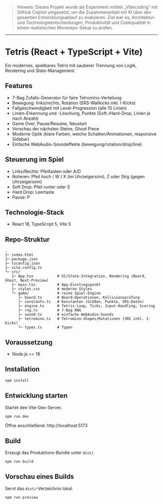 > Hinweis:
> Dieses Projekt wurde als Experiment mittels „Vibecoding“ mit GitHub Copilot umgesetzt, um die Zusammenarbeit mit KI über den gesamten Entwicklungsablauf zu evaluieren.
> Ziel war es, Architektur- und Technologieentscheidungen, Produktivität und Codequalität in einem realistischen Monorepo-Setup zu prüfen.

---

# Tetris (React + TypeScript + Vite)

Ein modernes, spielbares Tetris mit sauberer Trennung von Logik, Rendering und State-Management.

## Features
- 7-Bag Zufalls-Generator für faire Tetromino-Verteilung
- Bewegung: links/rechts, Rotation (SRS-Wallkicks inkl. I-Kicks)
- Fallgeschwindigkeit mit Level-Progression (alle 10 Linien)
- Linien-Erkennung und -Löschung, Punkte (Soft-/Hard-Drop, Linien je nach Anzahl)
- Game Over, Pause/Resume, Neustart
- Vorschau der nächsten Steine, Ghost Piece
- Moderne Optik (klare Farben, weiche Schatten/Animationen, responsive Sidebar)
- Einfache WebAudio-Soundeffekte (bewegung/rotation/drop/line)

## Steuerung im Spiel
- Links/Rechts: Pfeiltasten oder A/D
- Rotieren: Pfeil hoch / W / X (im Uhrzeigersinn), Z oder Strg (gegen Uhrzeigersinn)
- Soft Drop: Pfeil runter oder S
- Hard Drop: Leertaste
- Pause: P

## Technologie-Stack
- React 18, TypeScript 5, Vite 5

## Repo-Struktur
```
.
├─ index.html
├─ package.json
├─ tsconfig.json
├─ vite.config.ts
└─ src/
   ├─ App.tsx           # UI/State-Integration, Rendering (Board, Ghost, Next-Preview)
   ├─ main.tsx          # App-Einstiegspunkt
   ├─ styles.css        # moderne Styles
   └─ game/             # reine Spiel-Engine
      ├─ board.ts       # Board-Operationen, Kollisionsprüfung
      ├─ constants.ts   # Konstanten (Größen, Punkte, SRS-Daten)
      ├─ engine.ts      # Tetris-Loop, Ticks, Input-Handling, Scoring
      ├─ rng.ts         # 7-Bag RNG
      ├─ sound.ts       # einfache WebAudio-Sounds
      ├─ tetromino.ts   # Tetromino-Shapes/Rotationen (SRS inkl. I-Kicks)
      └─ types.ts       # Typen
```

## Voraussetzung
- Node.js >= 18

## Installation
```cmd
npm install
```

## Entwicklung starten
Startet den Vite-Dev-Server.
```cmd
npm run dev
```
Öffne anschließend: http://localhost:5173

## Build
Erzeugt das Produktions-Bundle unter `dist/`.
```cmd
npm run build
```

## Vorschau eines Builds
Servt das `dist/`-Verzeichnis lokal.
```cmd
npm run preview
```
